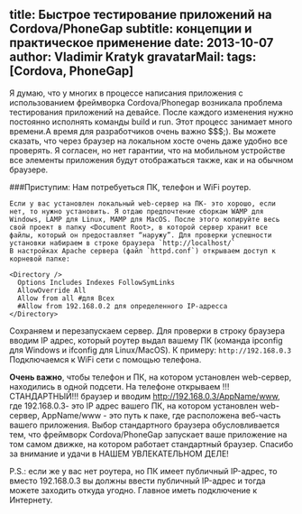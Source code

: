 title: Быстрое тестирование приложений на Cordova/PhoneGap
subtitle: концепции и практическое применение
date: 2013-10-07
author: Vladimir Kratyk
gravatarMail: 
tags: [Cordova, PhoneGap]
---

Я думаю, что у многих в процессе написания приложения с использованием фреймворка Cordova/Phonegap возникала проблема тестирования приложений на девайсе. После каждого изменения нужно постоянно исполнять команды build и run. Этот процесс занимает много времени.А время для разработчиков очень важно $$$;). 
Вы можете сказать, что через браузер на локальном хосте очень даже удобно все проверять. Я согласен, но нет гарантии, что на мобильном устройстве все элементы приложения будут отображаться также, как и на обычном браузере. 

###Приступим:
Нам потребуеться ПК, телефон и WiFi роутер.
	
	Если у вас установлен локальный web-сервер на ПК- это хорошо, если нет, то нужно установить. Я отдаю предпочтение сборкам WAMP для Windows, LAMP для Linux, MAMP для MacOS. После этого копируйте весь свой проект в папку <Document Root>, в которой сервер хранит все файлы, который он предоставляет “наружу”. Для проверки успешности установки набираем в строке браузера `http://localhost/`
	В настройках Apache сервера (файл `httpd.conf`) открываем доступ к корневой папке:
	
```
<Directory />
  Options Includes Indexes FollowSymLinks
  AllowOverride All
  Allow from all #для Всех
  #Allow from 192.168.0.2 для определенного IP-адресса
</Directory>
```

Сохраняем и перезапускаем сервер. Для проверки в строку браузера вводим IP адрес, который роутер выдал вашему ПК (команда ipconfig для Windows и ifconfig для Linux/MacOS). 
К примеру: `http://192.168.0.3`
Подключаемся к WiFi сети с помощью телефона. 

**Очень важно**, чтобы телефон и ПК, на котором установлен web-сервер, находились в  одной подсети. На телефоне открываем !!!СТАНДАРТНЫЙ!!! браузер и вводим http://192.168.0.3/AppName/www, где 192.168.0.3- это IP адрес вашего ПК, на котором установлен web-сервер, AppName/www - это путь к паке, где расположена веб-часть вашего приложения. 
Выбор стандартного браузера обусловливается тем, что фреймворк Cordova/PhoneGap запускает ваше приложение на том самом движке, на котором работает стандартный браузер.
Спасибо за внимание и удачи в НАШЕМ УВЛЕКАТЕЛЬНОМ ДЕЛЕ!


P.S.: если же у вас нет роутера, но ПК имеет публичный IP-адрес, то вместо 192.168.0.3 вы должны ввести публичный IP-адрес и тогда можете заходить откуда угодно. Главное иметь подключение к Интернету.





